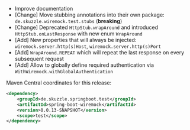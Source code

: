 * Improve documentation
* [Change] Move stubbing annotations into their own package: `de.skuzzle.wiremock.test.stubs` (**breaking**)
* [Change] Deprecated `HttpStub.wrapAround` and introduced `HttpStub.onLastResponse` with new enum `WrapAround`
* [Add] New properties that will always be injected: `wiremock.server.http(s)Host`, `wiremock.server.http(s)Port`
* [Add] `WrapAround.REPEAT` which will repeat the last response on every subsequent request
* [Add] Allow to globally define required authentication via `WithWiremock.withGlobalAuthentication`

Maven Central coordinates for this release:

```xml
<dependency>
    <groupId>de.skuzzle.springboot.test</groupId>
    <artifactId>spring-boot-wiremock</artifactId>
    <version>0.0.13-SNAPSHOT</version>
    <scope>test</scope>
</dependency>
```